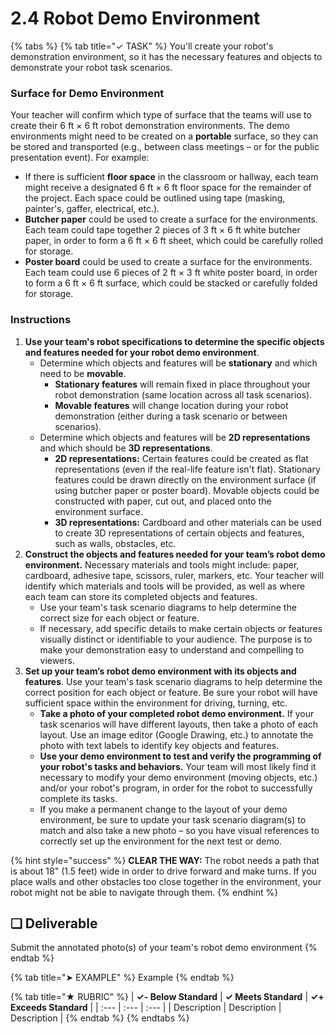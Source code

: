 # 2.4 Robot Demo Environment

{% tabs %}
{% tab title="✓ TASK" %}
You'll create your robot's demonstration environment, so it has the necessary features and objects to demonstrate your robot task scenarios.

### Surface for Demo Environment

Your teacher will confirm which type of surface that the teams will use to create their 6 ft × 6 ft robot demonstration environments. The demo environments might need to be created on a **portable** surface, so they can be stored and transported \(e.g., between class meetings – or for the public presentation event\). For example:

* If there is sufficient **floor space** in the classroom or hallway, each team might receive a designated 6 ft × 6 ft floor space for the remainder of the project. Each space could be outlined using tape \(masking, painter's, gaffer, electrical, etc.\).
* **Butcher paper** could be used to create a surface for the environments. Each team could tape together 2 pieces of 3 ft × 6 ft white butcher paper, in order to form a 6 ft × 6 ft sheet, which could be carefully rolled for storage.
* **Poster board** could be used to create a surface for the environments. Each team could use 6 pieces of 2 ft × 3 ft white poster board, in order to form a 6 ft × 6 ft surface, which could be stacked or carefully folded for storage.

### Instructions

1. **Use your team's robot specifications to determine the specific objects and features needed for your robot demo environment**.
   * Determine which objects and features will be **stationary** and which need to be **movable**.
     * **Stationary features** will remain fixed in place throughout your robot demonstration \(same location across all task scenarios\).
     * **Movable features** will change location during your robot demonstration \(either during a task scenario or between scenarios\).
   * Determine which objects and features will be **2D representations** and which should be **3D representations**.
     * **2D representations:**  Certain features could be created as flat representations \(even if the real-life feature isn't flat\). Stationary features could be drawn directly on the environment surface \(if using butcher paper or poster board\). Movable objects could be constructed with paper, cut out, and placed onto the environment surface.
     * **3D representations:**  Cardboard and other materials can be used to create 3D representations of certain objects and features, such as walls, obstacles, etc.
2. **Construct the objects and features needed for your team’s robot demo environment.** Necessary materials and tools might include:  paper, cardboard, adhesive tape, scissors, ruler, markers, etc. Your teacher will identify which materials and tools will be provided, as well as where each team can store its completed objects and features.
   * Use your team's task scenario diagrams to help determine the correct size for each object or feature.
   * If necessary, add specific details to make certain objects or features visually distinct or identifiable to your audience. The purpose is to make your demonstration easy to understand and compelling to viewers.
3. **Set up your team’s robot demo environment with its objects and features**. Use your team's task scenario diagrams to help determine the correct position for each object or feature. Be sure your robot will have sufficient space within the environment for driving, turning, etc.
   * **Take a photo of your completed robot demo environment.** If your task scenarios will have different layouts, then take a photo of each layout. Use an image editor \(Google Drawing, etc.\) to annotate the photo with text labels to identify key objects and features.
   * **Use your demo environment to test and verify the programming of your robot's tasks and behaviors.** Your team will most likely find it necessary to modify your demo environment \(moving objects, etc.\) and/or your robot's program, in order for the robot to successfully complete its tasks.
   * If you make a permanent change to the layout of your demo environment, be sure to update your task scenario diagram\(s\) to match and also take a new photo – so you have visual references to correctly set up the environment for the next test or demo.

{% hint style="success" %}
**CLEAR THE WAY:** The robot needs a path that is about 18" \(1.5 feet\) wide in order to drive forward and make turns. If you place walls and other obstacles too close together in the environment, your robot might not be able to navigate through them.
{% endhint %}

## **❏ Deliverable**

Submit the annotated photo\(s\) of your team's robot demo environment
{% endtab %}

{% tab title="➤ EXAMPLE" %}
Example
{% endtab %}

{% tab title="★ RUBRIC" %}
| **✓- Below Standard** | **✓ Meets Standard** | **✓+ Exceeds Standard** |
| :--- | :--- | :--- |
| Description | Description | Description |
{% endtab %}
{% endtabs %}

